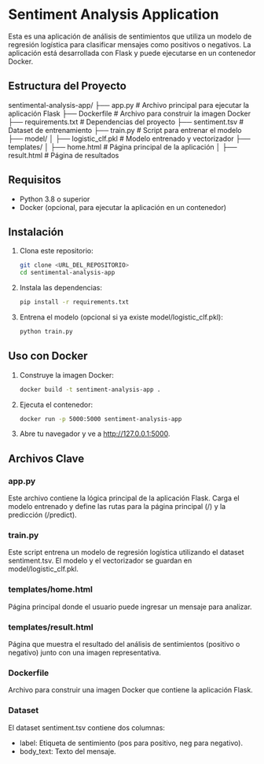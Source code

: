 # Sentiment Analysis Application

Esta es una aplicación de análisis de sentimientos que utiliza un modelo de regresión logística para clasificar mensajes como positivos o negativos. La aplicación está desarrollada con Flask y puede ejecutarse en un contenedor Docker.

## Estructura del Proyecto

sentimental-analysis-app/ ├── app.py # Archivo principal para ejecutar la aplicación Flask ├── Dockerfile # Archivo para construir la imagen Docker ├── requirements.txt # Dependencias del proyecto ├── sentiment.tsv # Dataset de entrenamiento ├── train.py # Script para entrenar el modelo ├── model/ │ ├── logistic_clf.pkl # Modelo entrenado y vectorizador ├── templates/ │ ├── home.html # Página principal de la aplicación │ ├── result.html # Página de resultados


## Requisitos

- Python 3.8 o superior
- Docker (opcional, para ejecutar la aplicación en un contenedor)

## Instalación

1. Clona este repositorio:

   ```bash
   git clone <URL_DEL_REPOSITORIO>
   cd sentimental-analysis-app

2. Instala las dependencias:

    ```bash
    pip install -r requirements.txt

3. Entrena el modelo (opcional si ya existe model/logistic_clf.pkl):

    ```bash
    python train.py

## Uso con Docker

1. Construye la imagen Docker:

    ```bash
    docker build -t sentiment-analysis-app .

2. Ejecuta el contenedor:

    ```bash
    docker run -p 5000:5000 sentiment-analysis-app

3. Abre tu navegador y ve a http://127.0.0.1:5000.

## Archivos Clave

### app.py
Este archivo contiene la lógica principal de la aplicación Flask. Carga el modelo entrenado y define las rutas para la página principal (/) y la predicción (/predict).

### train.py
Este script entrena un modelo de regresión logística utilizando el dataset sentiment.tsv. El modelo y el vectorizador se guardan en model/logistic_clf.pkl.

### templates/home.html
Página principal donde el usuario puede ingresar un mensaje para analizar.

### templates/result.html
Página que muestra el resultado del análisis de sentimientos (positivo o negativo) junto con una imagen representativa.

### Dockerfile
Archivo para construir una imagen Docker que contiene la aplicación Flask.

### Dataset
El dataset sentiment.tsv contiene dos columnas:

- label: Etiqueta de sentimiento (pos para positivo, neg para negativo).
- body_text: Texto del mensaje.

